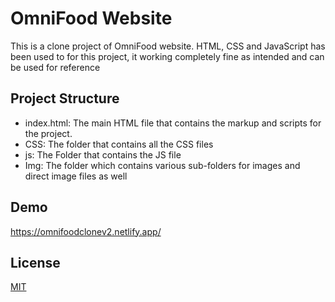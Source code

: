 
# OmniFood Website

This is a clone project of OmniFood website. HTML, CSS and JavaScript has been used to for this project, it working completely fine as intended and can be used for reference



## Project Structure
* index.html: The main HTML file that contains the markup and scripts for the project.
* CSS: The folder that contains all the CSS files
* js: The Folder that contains the JS file
* Img: The folder which contains various sub-folders for images and direct image files as well


## Demo

https://omnifoodclonev2.netlify.app/

## License

[MIT](https://choosealicense.com/licenses/mit/)

